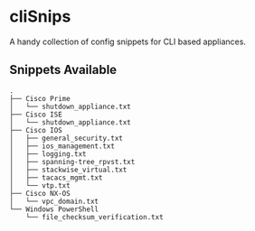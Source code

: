 # cliSnips
A handy collection of config snippets for CLI based appliances.

## Snippets Available
```
.
├── Cisco Prime
│   └── shutdown_appliance.txt
├── Cisco ISE
│   └── shutdown_appliance.txt
├── Cisco IOS
│   ├── general_security.txt
│   ├── ios_management.txt
│   ├── logging.txt
│   ├── spanning-tree_rpvst.txt
│   ├── stackwise_virtual.txt
│   ├── tacacs_mgmt.txt
│   └── vtp.txt
├── Cisco NX-OS
│   └── vpc_domain.txt
└── Windows PowerShell
    └── file_checksum_verification.txt
```
